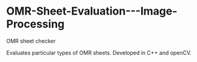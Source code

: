 OMR-Sheet-Evaluation---Image-Processing
=======================================

OMR sheet checker

Evaluates particular types of OMR sheets. Developed in C++ and openCV. 
